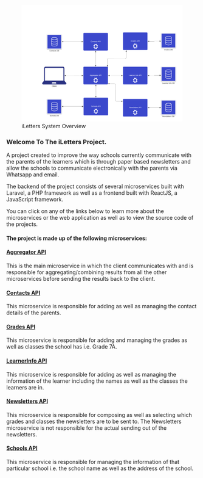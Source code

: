 <figure>
  <img
  src="iLetters-System.png"
  alt="iLetters System Overview">
  <figcaption>iLetters System Overview</figcaption>
</figure>

### Welcome To The iLetters Project.

A project created to improve the way schools currently communicate with the parents of the learners which is through paper
based newsletters and allow the schools to communicate electronically with the parents via Whatsapp and email.

The backend of the project consists of several microservices built with Laravel, a PHP framework as well as a frontend built with ReactJS, a JavaScript
framework.

You can click on any of the links below to learn more about the microservices or the web application as well as to view the source code 
of the projects.


#### The project is made up of the following microservices:

#### [Aggregator API](https://github.com/MlamliLolwane/AggregatorAPI)

This is the main microservice in which the client communicates with and is responsible for aggregating/combining results from 
all the other microservices before sending the results back to the client.

#### [Contacts API](https://github.com/MlamliLolwane/ContactsAPI)

This microservice is responsible for adding as well as managing the contact details of the parents.

#### [Grades API](https://github.com/MlamliLolwane/GradesAPI)

This microservice is responsible for adding and managing the grades as well as classes the school has i.e. Grade 7A.

#### [LearnerInfo API](https://github.com/MlamliLolwane/LearnerInfoAPI)

This microservice is responsible for adding as well as managing the information of the learner including the names as well as 
the classes the learners are in.

#### [Newsletters API](https://github.com/MlamliLolwane/NewslettersAPI)

This microservice is responsible for composing as well as selecting which grades and classes the newsletters are to be sent to. The Newsletters microservice
is not responsible for the actual sending out of the newsletters.

#### [Schools API](https://github.com/MlamliLolwane/SchoolsAPI)

This microservice is responsible for managing the information of that particular school i.e. the school name as well as the address of the school.
